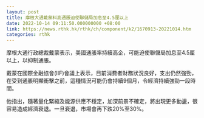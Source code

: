```yaml
---
layout: post
title: 摩根大通戴蒙料高通脹迫使聯儲局加息至4.5厘以上
date: 2022-10-14 09:11:50.000000000 +08:00
link: https://news.rthk.hk/rthk/ch/component/k2/1670913-20221014.htm
categories: rthk
---
```


摩根大通行政總裁戴蒙表示，美國通脹率持續高企，可能迫使聯儲局加息至4.5厘以上，以抑制通脹。

戴蒙在國際金融協會(IIF)會議上表示，目前消費者財務狀況良好，支出仍然強勁，在受到通脹明顯衝擊之前，這種情況可能仍會持續9個月，令經濟持續強勁一段時間。

他指出，隨著量化緊縮及能源供應不穩定，加深前景不確定，將出現更多動盪，很容易造成經濟衰退。一旦衰退，市場會再下跌20%至30%。
